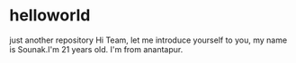 # helloworld
just another repository
Hi Team,
 let me introduce yourself to you, my name is Sounak.I'm 21 years old. I'm from anantapur.
